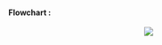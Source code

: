 
#### Flowchart :

<p align="center"><img src='https://i.postimg.cc/qM7M4Kg2/Flowchart.png'><p align="center">
  
